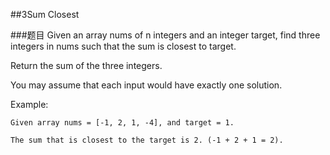 ##3Sum Closest

###题目
Given an array nums of n integers and an integer target, find three integers in nums such that the sum is closest to target. 

Return the sum of the three integers. 

You may assume that each input would have exactly one solution.

Example:
```
Given array nums = [-1, 2, 1, -4], and target = 1.

The sum that is closest to the target is 2. (-1 + 2 + 1 = 2).
```